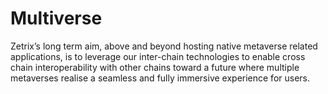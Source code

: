 # Multiverse

Zetrix’s long term aim, above and beyond hosting native metaverse related applications, is to leverage our inter-chain technologies to enable cross chain interoperability with other chains toward a future where multiple metaverses realise a seamless and fully immersive experience for users.
